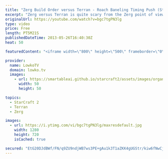 ```yaml
---
title: "Zerg Build Order versus Terran - Roach Baneling Timing Push (StarCraft 2 Heart of the Swarm)"
excerpt: "Zerg versus Terran is quite scary from the Zerg point of view. This Zerg build order is by Symbol from team Azubu. Symbol is a great Zerg player, one of the best players in the world. The Zerg build order we are taking a look at will be from a game that Symbol played in the round of 8 from the WCS Korea"
originalUrl: https://youtube.com/watch?v=bgc7tgPN3lg
type: video
price: Free
length: PT5M21S
publishedDateTime: 2013-05-26T16:40:30Z
heat: 50

featuredContent: "<iframe width=\"800\" height=\"500\" frameborder=\"0\" src=\"https://www.youtube.com/embed/bgc7tgPN3lg\" allow=\"accelerometer; autoplay; encrypted-media; gyroscope; picture-in-picture\" allowfullscreen></iframe>"

provider:
  name: LowkoTV
  domain: lowko.tv
  images:
    - url: https://smartableai.github.io/starcraft2/assets/images/organizations/lowko.tv-50x50.jpg
      width: 50
      height: 50

topics:
  - StarCraft 2
  - Terran
  - Zerg

images:
  - url: https://i.ytimg.com/vi/bgc7tgPN3lg/maxresdefault.jpg
    width: 1280
    height: 720
    isCached: true

secured: "EtG20DJdBWf/FN/q9ZU9ndjWB7ws3PE+gAu1k3T1aZKK4gUGStr/kiw6fNwCjQ6ITHF1lRZWXGEDn4Wex5n4qMUqAvQGxF7xXDmKXp3GigN6QbD3eLxSxbXcOYQu9qCgO4LxXsjXu5z+W4sW4LNLCke27qjIDD/1nswHQ1KR1ii15MaOdX9uinXOZSeiWrcViAKl6x1INNq4Hk8cSe8u2NqnQGNjElEetknDSGT+QHqOsnX4c0uF4jYh/QQC+pJThyprNgM4L+ev0oXptm1Rlr9i921EVLr0lcgEvNVHHJO6LGkm1J+owXwOhxFpTKacs+XsWs+l5cspwkJ4np7PMs1X2pWmADSm2tg0iMs7QoqOlyy6LJ3jQfxSwFk5ZXSjodIsqGrSSSeqbsaLdi7LGMVixeSnWiYe7mH4Jbl6eLA=;8D7ustp0Bbd9SI8iISJsTQ=="
---
```


